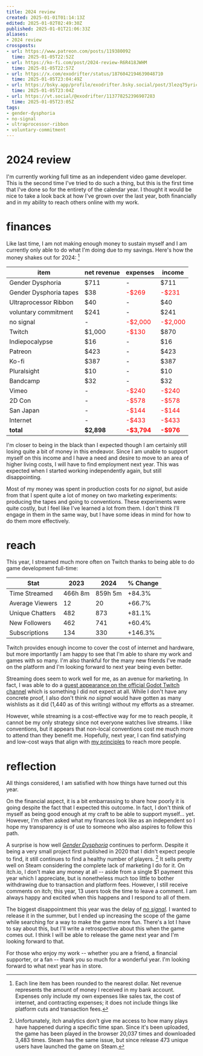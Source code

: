 ```yaml
---
title: 2024 review
created: 2025-01-01T01:14:13Z
edited: 2025-01-02T02:49:30Z
published: 2025-01-01T21:06:33Z
aliases:
- 2024 review
crossposts:
- url: https://www.patreon.com/posts/119380092
  time: 2025-01-05T22:52Z
- url: https://ko-fi.com/post/2024-review-R6R418JWHM
  time: 2025-01-05T22:57Z
- url: https://x.com/exodrifter/status/1876042194639048710
  time: 2025-01-05T23:04:49Z
- url: https://bsky.app/profile/exodrifter.bsky.social/post/3lezq75yric2q
  time: 2025-01-05T23:04Z
- url: https://vt.social/@exodrifter/113778252396907283
  time: 2025-01-05T23:05Z
tags:
- gender-dysphoria
- no-signal
- ultraprocessor-ribbon
- voluntary-commitment
---
```


# 2024 review

I'm currently working full time as an independent video game developer. This is the second time I've tried to do such a thing, but this is the first time that I've done so for the entirety of the calendar year. I thought it would be nice to take a look back at how I've grown over the last year, both financially and in my ability to reach others online with my work.

# finances

Like last time, I am not making enough money to sustain myself and I am currently only able to do what I'm doing due to my savings. Here's how the money shakes out for 2024: [^1]

| item                   | net revenue | expenses | income   |
|------------------------|-------------|----------|----------|
| Gender Dysphoria       | \$711 | - | \$711 |
| Gender Dysphoria tapes | \$38 | <span style="color:red">-$269</span> | <span style="color:red">-$231</span> |
| Ultraprocessor Ribbon  | \$40 | - | \$40 |
| voluntary commitment   | \$241 | - | \$241 |
| no signal              | - | <span style="color:red">-$2,000</span> | <span style="color:red">-$2,000</span> |
| Twitch                 | \$1,000 | <span style="color:red">-$130</span> | \$870 |
| Indiepocalypse         | \$16 | - | \$16 |
| Patreon                | \$423 | - | \$423 |
| Ko-fi                  | \$387 | - | \$387 |
| Pluralsight            | \$10 | - | \$10 |
| Bandcamp               | \$32 | - | \$32 |
| Vimeo                  | - | <span style="color:red">-$240</span> | <span style="color:red">-$240</span> |
| 2D Con                 | - | <span style="color:red">-$578</span> | <span style="color:red">-$578</span> |
| San Japan              | - | <span style="color:red">-$144</span> | <span style="color:red">-$144</span> |
| Internet               | - | <span style="color:red">-$433</span> | <span style="color:red">-$433</span> |
| **total**              | **\$2,898** | **<span style="color:red">-$3,794</span>** | **<span style="color:red">-$976</span>** |

I'm closer to being in the black than I expected though I am certainly still losing quite a bit of money in this endeavor. Since I am unable to support myself on this income and I have a need and desire to move to an area of higher living costs, I will have to find employment next year. This was expected when I started working independently again, but still disappointing.

Most of my money was spent in production costs for _no signal_, but aside from that I spent quite a lot of money on two marketing experiments: producing the tapes and going to conventions. These experiments were quite costly, but I feel like I've learned a lot from them. I don't think I'll engage in them in the same way, but I have some ideas in mind for how to do them more effectively.

# reach

This year, I streamed much more often on Twitch thanks to being able to do game development full-time:

| Stat            | 2023    | 2024    | % Change |
|-----------------|---------|---------|----------|
| Time Streamed   | 466h 8m | 859h 5m |   +84.3% |
| Average Viewers | 12      | 20      |   +66.7% |
| Unique Chatters | 482     | 873     |   +81.1% |
| New Followers   | 462     | 741     |   +60.4% |
| Subscriptions   | 134     | 330     |  +146.3% |

Twitch provides enough income to cover the cost of internet and hardware, but more importantly I am happy to see that I'm able to share my work and games with so many. I'm also thankful for the many new friends I've made on the platform and I'm looking forward to next year being even better.

Streaming does seem to work well for me, as an avenue for marketing. In fact, I was able to do a [guest appearance on the official Godot Twitch channel](https://www.youtube.com/watch?v=4vhD7ABCYso) which is something I did not expect at all. While I don't have any concrete proof, I also don't think _no signal_ would have gotten as many wishlists as it did (1,440 as of this writing) without my efforts as a streamer.

However, while streaming is a cost-effective way for me to reach people, it cannot be my only strategy since not everyone watches live streams. I like conventions, but it appears that non-local conventions cost me much more to attend than they benefit me. Hopefully, next year, I can find satisfying and low-cost ways that align with [my principles](20231014020640.md) to reach more people.

# reflection

All things considered, I am satisfied with how things have turned out this year.

On the financial aspect, it is a bit embarrassing to share how poorly it is going despite the fact that I expected this outcome. In fact, I don't think of myself as being good enough at my craft to be able to support myself... yet. However, I'm often asked what my finances look like as an independent so I hope my transparency is of use to someone who also aspires to follow this path.

A surprise is how well _[Gender Dysphoria](../press-kits/gender-dysphoria.md)_ continues to perform. Despite it being a very small project first published in 2020 that I didn't expect people to find, it still continues to find a healthy number of players. [^2] It sells pretty well on Steam considering the complete lack of marketing I do for it. On itch.io, I don't make any money at all -- aside from a single $1 payment this year which I appreciate, but is nonetheless much too little to bother withdrawing due to transaction and platform fees. However, I still receive comments on itch; this year, 13 users took the time to leave a comment. I am always happy and excited when this happens and I respond to all of them.

The biggest disappointment this year was the delay of _[no signal](../press-kits/no-signal.md)_. I wanted to release it in the summer, but I ended up increasing the scope of the game while searching for a way to make the game more fun. There's a lot I have to say about this, but I'll write a retrospective about this when the game comes out. I think I will be able to release the game next year and I'm looking forward to that.

For those who enjoy my work -- whether you are a friend, a financial supporter, or a fan -- thank you so much for a wonderful year. I'm looking forward to what next year has in store.

[^1]: Each line item has been rounded to the nearest dollar. Net revenue represents the amount of money I received in my bank account. Expenses only include my own expenses like sales tax, the cost of internet, and contracting expenses; it does not include things like platform cuts and transaction fees.
[^2]: Unfortunately, itch analytics don't give me access to how many plays have happened during a specific time span. Since it's been uploaded, the game has been played in the browser 20,037 times and downloaded 3,483 times. Steam has the same issue, but since release 473 unique users have launched the game on Steam.
